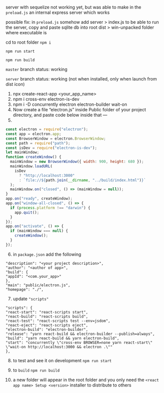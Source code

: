 server with sequelize not working yet, but was able to make in the `preload.js` an internal express server which works 

possible fix: in `preload.js` somehow add server > index.js to be able to run the server, copy and paste sqlite db into root dist > win-unpacked folder where executable is

cd to root folder `npm i`

`npm run start`

`npm run build`

`master` branch status: working

`server` branch status: working (not when installed, only when launch from dist icon)

1. npx create-react-app <your_app_name>
2. npm i cross-env electron-is-dev
3. npm i -D concurrently electron electron-builder wait-on
4. Now create a file “electron.js” inside Public folder of your project directory, and paste code below inside that —
5.
```js
const electron = require("electron");
const app = electron.app;
const BrowserWindow = electron.BrowserWindow;
const path = require("path");
const isDev = require("electron-is-dev");
let mainWindow;
function createWindow() {
  mainWindow = new BrowserWindow({ width: 900, height: 680 });
  mainWindow.loadURL(
    isDev
      ? "http://localhost:3000"
      : `file://${path.join(__dirname, "../build/index.html")}`
  );
  mainWindow.on("closed", () => (mainWindow = null));
}
app.on("ready", createWindow);
app.on("window-all-closed", () => {
  if (process.platform !== "darwin") {
    app.quit();
  }
});
app.on("activate", () => {
  if (mainWindow === null) {
    createWindow();
  }
});
```
6. in `package.json` add the following
```
"description": "<your project description>",
"author": "<author of app>",
"build": {
"appId": "<com.your_app>"
},
"main": "public/electron.js",
"homepage": "./",
```
7. update `"scripts"`
```
"scripts": {
"react-start": "react-scripts start",
"react-build": "react-scripts build",
"react-test": "react-scripts test --env=jsdom",
"react-eject": "react-scripts eject",
"electron-build": "electron-builder",
"release": "yarn react-build && electron-builder --publish=always",
"build": "yarn react-build && yarn electron-build",
"start": "concurrently \"cross-env BROWSER=none yarn react-start\" \"wait-on http://localhost:3000 && electron .\""
},
```
8. to test and see it on development
`npm run start`

9. to `build` 
`npm run build`

10. a new folder will appear in the root folder and you only need the 
`<react app name> Setup <version>` installer to distribute to others